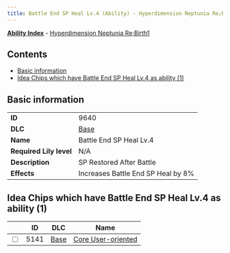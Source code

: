 ```yaml
---
title: Battle End SP Heal Lv.4 (Ability) - Hyperdimension Neptunia Re;Birth1
---
```


[**Ability Index**](/neptunia/rb1/ability/index.html) - [Hyperdimension Neptunia Re;Birth1](/neptunia/rb1)

## Contents

- [Basic information](#basic-information)
- [Idea Chips which have Battle End SP Heal Lv.4 as ability (1)](#idea-chips-which-have-battle-end-sp-heal-lv4-as-ability-1)

## Basic information

|   |   |
| -- | -- |
| **ID** | 9640
**DLC** | [Base](/neptunia/rb1/dlc/1-base.html)
**Name** | Battle End SP Heal Lv.4
**Required Lily level** | N/A
**Description** | SP Restored After Battle
**Effects** | Increases Battle End SP Heal by 8% |


## Idea Chips which have Battle End SP Heal Lv.4 as ability (1)

|    | ID | DLC | Name |
| -- | -- | --- | ---- |
| <input type="checkbox" id="rb1-item-1-5141" class="trackbox" /> | 5141 | [Base](/neptunia/rb1/dlc/1-base.html) | [Core User-oriented](/neptunia/rb1/item/1-5141-core-user-oriented.html) |
